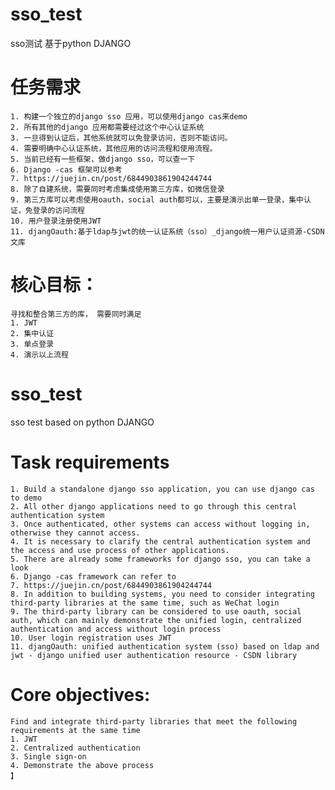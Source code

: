 # sso_test
sso测试  基于python DJANGO

# 任务需求
    1. 构建一个独立的django sso 应用，可以使用django cas来demo
    2. 所有其他的django 应用都需要经过这个中心认证系统
    3. 一旦得到认证后，其他系统就可以免登录访问，否则不能访问。
    4. 需要明确中心认证系统，其他应用的访问流程和使用流程。
    5. 当前已经有一些框架，做django sso，可以查一下
    6. Django -cas 框架可以参考
    7. https://juejin.cn/post/6844903861904244744
    8. 除了自建系统，需要同时考虑集成使用第三方库，如微信登录
    9. 第三方库可以考虑使用oauth，social auth都可以，主要是演示出单一登录，集中认证，免登录的访问流程
    10. 用户登录注册使用JWT
    11. djangOauth:基于ldap与jwt的统一认证系统（sso）_django统一用户认证资源-CSDN文库

# 核心目标：
    寻找和整合第三方的库， 需要同时满足
    1. JWT
    2. 集中认证
    3. 单点登录
    4. 演示以上流程

# sso_test
sso test based on python DJANGO
# Task requirements
    1. Build a standalone django sso application, you can use django cas to demo
    2. All other django applications need to go through this central authentication system
    3. Once authenticated, other systems can access without logging in, otherwise they cannot access.
    4. It is necessary to clarify the central authentication system and the access and use process of other applications.
    5. There are already some frameworks for django sso, you can take a look
    6. Django -cas framework can refer to
    7. https://juejin.cn/post/6844903861904244744
    8. In addition to building systems, you need to consider integrating third-party libraries at the same time, such as WeChat login
    9. The third-party library can be considered to use oauth, social auth, which can mainly demonstrate the unified login, centralized authentication and access without login process
    10. User login registration uses JWT
    11. djangOauth: unified authentication system (sso) based on ldap and jwt - django unified user authentication resource - CSDN library

# Core objectives:
    Find and integrate third-party libraries that meet the following requirements at the same time
    1. JWT
    2. Centralized authentication
    3. Single sign-on
    4. Demonstrate the above process
    】